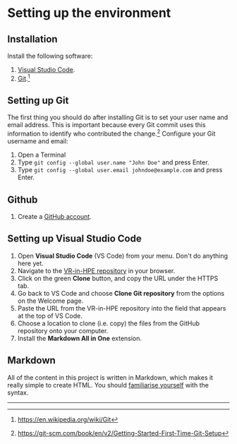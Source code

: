 # Setting up the environment

## Installation

Install the following software:
1. [Visual Studio Code](https://code.visualstudio.com/).
2. [Git](https://git-scm.com/downloads).[^1]

## Setting up Git

The first thing you should do after installing Git is to set your user name and email address. This is important because every Git commit uses this information to identify who contributed the change.[^2] Configure your Git username and email:
   1. Open a Terminal
   2. Type `git config --global user.name "John Doe"` and press Enter.
   3. Type `git config --global user.email johndoe@example.com` and press Enter.

## Github

1. Create a [GitHub account](https://github.com/).

## Setting up Visual Studio Code

1. Open **Visual Studio Code** (VS Code) from your menu. Don't do anything here yet.
2. Navigate to the [VR-in-HPE repository](https://github.com/Altavako/vr-in-hpe) in your browser.
3. Click on the green **Clone** button, and copy the URL under the HTTPS tab.
4. Go back to VS Code and choose **Clone Git repository** from the options on the Welcome page.
5. Paste the URL from the VR-in-HPE repository into the field that appears at the top of VS Code.
6. Choose a location to clone (i.e. copy) the files from the GitHub repository onto your computer.
7. Install the **Markdown All in One** extension.

## Markdown

All of the content in this project is written in Markdown, which makes it really simple to create HTML. You should [familiarise yourself](https://www.markdownguide.org/getting-started/) with the syntax.

---

[^1]: https://en.wikipedia.org/wiki/Git
[^2]: https://git-scm.com/book/en/v2/Getting-Started-First-Time-Git-Setup